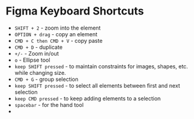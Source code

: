 # Figma Keyboard Shortcuts

- `SHIFT + 2` - zoom into the element
- `OPTION + drag` - copy an element
- `CMD + C then CMD + V` - copy paste
- `CMD + D` - duplicate
- `+/-` - Zoom in/out 
- `o` - Ellipse tool
- `keep SHIFT pressed` - to maintain constraints for images, shapes, etc. while changing size.
- `CMD + G` - group selection
- `keep SHIFT pressed` - to select all elements between first and next selection
- `keep CMD pressed` - to keep adding elements to a selection
- `spacebar` - for the hand tool
- 
